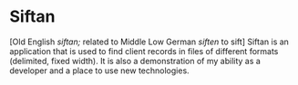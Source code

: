 # Siftan
[Old English *siftan;* related to Middle Low German *siften* to sift]
Siftan is an application that is used to find client records in files of different formats (delimited, fixed width). It is also a
demonstration of my ability as a developer and a place to use new technologies.
